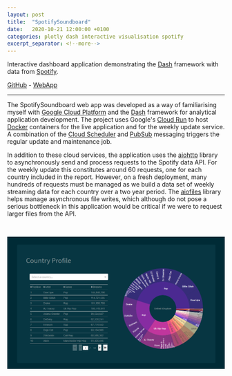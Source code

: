 ```yaml
---
layout: post
title:  "SpotifySoundboard"
date:   2020-10-21 12:00:00 +0100
categories: plotly dash interactive visualisation spotify
excerpt_separator: <!--more-->
---
```


Interactive dashboard application demonstrating the [Dash][dash] framework with data from [Spotify][spotify-data].

[GitHub][github] - [WebApp][web-app]

<!--more-->

---
 
The SpotifySoundboard web app was developed as a way of familiarising myself with [Google Cloud Platform][gcp] 
and the [Dash][dash] framework for analytical application development. The project uses Google's [Cloud Run][cloud-run]
to host [Docker][docker] containers for the live application and for the weekly update service. A combination of the 
[Cloud Scheduler][cloud-scheduler] and [PubSub][pubsub] messaging triggers the regular update and maintenance job.

In addition to these cloud services, the application uses the [aiohttp] library to asynchronously send and
process requests to the Spotify data API. For the weekly update this constitutes around 60 requests, one for each
country included in the report. However, on a fresh deployment, many hundreds of requests must be managed as we
build a data set of weekly streaming data for each country over a two year period. The [aiofiles][aiofiles]
library helps manage asynchronous file writes, which although do not pose a serious bottleneck in this application
would be critical if we were to request larger files from the API.

<br>

[![spotify-soundboard](/assets/spotify-soundboard.png)][web-app]

[github]: https://github.com/domvwt/spotify-soundboard
[web-app]: https://spotify-soundboard-kxyoqpiojq-nw.a.run.app/
[dash]: https://plotly.com/dash/
[spotify-data]: https://spotifycharts.com/regional
[gcp]: https://cloud.google.com/
[cloud-run]: https://cloud.google.com/run
[docker]: https://www.docker.com/
[cloud-scheduler]: https://cloud.google.com/scheduler
[pubsub]: https://cloud.google.com/pubsub/
[aiohttp]: https://docs.aiohttp.org/en/stable/
[aiofiles]: https://github.com/Tinche/aiofiles